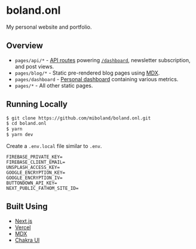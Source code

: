 # boland.onl

My personal website and portfolio.

## Overview

- `pages/api/*` - [API routes](https://nextjs.org/docs/api-routes/introduction) powering [`/dashboard`](https://boland.onl/dashboard), newsletter subscription, and post views.
- `pages/blog/*` - Static pre-rendered blog pages using [MDX](https://github.com/mdx-js/mdx).
- `pages/dashboard` - [Personal dashboard](https://boland.onl/dashboard) containing various metrics.
- `pages/*` - All other static pages.

## Running Locally

```bash
$ git clone https://github.com/miboland/boland.onl.git
$ cd boland.onl
$ yarn
$ yarn dev
```

Create a `.env.local` file similar to `.env`.

```
FIREBASE_PRIVATE_KEY=
FIREBASE_CLIENT_EMAIL=
UNSPLASH_ACCESS_KEY=
GOOGLE_ENCRYPTION_KEY=
GOOGLE_ENCRYPTION_IV=
BUTTONDOWN_API_KEY=
NEXT_PUBLIC_FATHOM_SITE_ID=
```

## Built Using

- [Next.js](https://nextjs.org/)
- [Vercel](https://vercel.com)
- [MDX](https://github.com/mdx-js/mdx)
- [Chakra UI](https://chakra-ui.com/)
